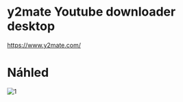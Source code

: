# y2mate Youtube downloader desktop

https://www.y2mate.com/

# Náhled

![1](https://user-images.githubusercontent.com/82058894/187069118-71b1e417-de0b-47bb-84b3-f4dea245b525.png)

